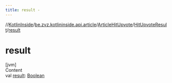 ```yaml
---
title: result -
---
```

//[KotlinInside](../../../index.md)/[be.zvz.kotlininside.api.article](../../index.md)/[ArticleHitUpvote](../index.md)/[HitUpvoteResult](index.md)/[result](result.md)



# result  
[jvm]  
Content  
val [result](result.md): [Boolean](https://kotlinlang.org/api/latest/jvm/stdlib/kotlin/-boolean/index.html)  



